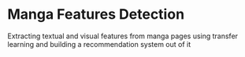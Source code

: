 # Manga Features Detection
Extracting textual and visual features from manga pages using transfer learning and building a recommendation system out of it
